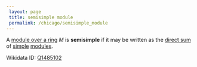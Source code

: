 ```yaml
---
 layout: page
 title: semisimple module
 permalink: /chicago/semisimple_module
---
```


A [module over a ring](https://defsmath.github.io/DefsMath/module_over_a_ring) $M$ is **semisimple** if it may be written as the [direct sum](https://defsmath.github.io/DefsMath/direct_sum_of_modules) of [simple](https://defsmath.github.io/DefsMath/simple_module) [modules](https://defsmath.github.io/DefsMath/module_over_a_ring). 

Wikidata ID: [Q1485102](https://www.wikidata.org/wiki/Q1485102)